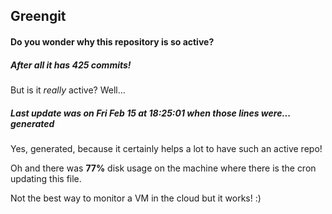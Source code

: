 ## Greengit

#### Do you wonder why this repository is so active?

##### After all it has 425 commits!

But is it *really* active? Well...

##### Last update was on Fri Feb 15 at 18:25:01 when those lines were... generated

Yes, generated, because it certainly helps a lot to have such an active repo!

Oh and there was **77%** disk usage on the machine
where there is the cron updating this file.

Not the best way to monitor a VM in the cloud but it works! :)
